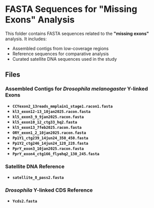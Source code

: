 # FASTA Sequences for "Missing Exons" Analysis

This folder contains FASTA sequences related to the **"missing exons"** analysis. It includes:
- Assembled contigs from low-coverage regions  
- Reference sequences for comparative analysis  
- Curated satellite DNA sequences used in the study  

## Files

### Assembled Contigs for *Drosophila melanogaster* Y-linked Exons
- **`CCYexon2_13reads_mmplain1_stage1.racon1.fasta`**  
- **`kl3_exon12-13_10jan2025.racon.fasta`**  
- **`kl5_exon3_9_9jan2025.racon.fasta`**  
- **`kl5_exon10_12_ctg33_hq2.fasta`**  
- **`kl5_exon13_7feb2025.racon.fasta`**  
- **`ORY_exon1_2_10jan2025.racon.fasta`**  
- **`Pp1Y1_ctg239_14jun24_350_450.fasta`**  
- **`Pp1Y2_ctg246_14jun24_128_228.fasta`**  
- **`PprY_exon3_10jan2025.racon.fasta`**  
- **`PprY_exon4_ctg166_flyehq2_130_245.fasta`**  

### Satellite DNA Reference
- **`satellite_8_pass2.fasta`**  

### *Drosophila* Y-linked CDS Reference
- **`Ycds2.fasta`**  

